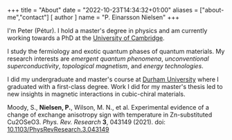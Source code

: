 +++
title = "About"
date = "2022-10-23T14:34:32+01:00"
aliases = ["about-me","contact"]
[ author ]
  name = "P. Einarsson Nielsen"
+++

I'm Peter (Pétur). I hold a master's degree in physics and am currently working towards a PhD at the [University of Cambridge](https://cam.ac.uk).

I study the fermiology and exotic quantum phases of quantum materials. My research interests are *emergent quantum phenomena*, *unconventional superconductivity*, *topological magnetism*, and *energy technologies*.

I did my undergraduate and master's course at [Durham University](https://www.durham.ac.uk) where I graduated with a first-class degree. Work I did for my master's thesis led to new insights in magnetic interactions in cubic-chiral materials.

Moody, S., **Nielsen, P.**, Wilson, M. N., et al. Experimental evidence of a change of exchange anisotropy sign with temperature in Zn-substituted Cu2OSeO3. *Phys. Rev. Research* **3**, 043149 (2021). doi: [10.1103/PhysRevResearch.3.043149](https://doi.org/10.1103/physrevresearch.3.043149)
